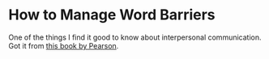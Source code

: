 # How to Manage Word Barriers

One of the things I find it good to know about interpersonal communication. Got it from [this book by Pearson](http://www.isbnsearch.org/isbn/9781292040318).

